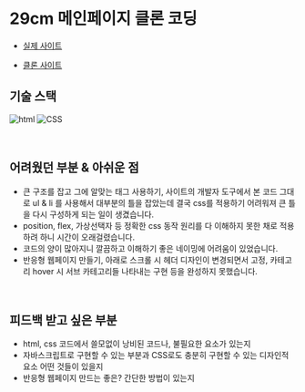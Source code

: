 # 29cm 메인페이지 클론 코딩

- [실제 사이트](https://www.29cm.co.kr/home)

- [클론 사이트](https://hyerani.github.io/29cm_Clone/)


## 기술 스택
 

![html](https://camo.githubusercontent.com/49fbb99f92674cc6825349b154b65aaf4064aec465d61e8e1f9fb99da3d922a1/68747470733a2f2f696d672e736869656c64732e696f2f62616467652f68746d6c352d2532334533344632362e7376673f7374796c653d666f722d7468652d6261646765266c6f676f3d68746d6c35266c6f676f436f6c6f723d7768697465)
![CSS](https://camo.githubusercontent.com/e6b67b27998fca3bccf4c0ee479fc8f9de09d91f389cccfbe6cb1e29c10cfbd7/68747470733a2f2f696d672e736869656c64732e696f2f62616467652f637373332d2532333135373242362e7376673f7374796c653d666f722d7468652d6261646765266c6f676f3d63737333266c6f676f436f6c6f723d7768697465)

<br>

## 어려웠던 부분 & 아쉬운 점

- 큰 구조를 잡고 그에 알맞는 태그 사용하기, 사이트의 개발자 도구에서 본 코드 그대로 ul & li 를 사용해서 대부분의 틀을 잡았는데 결국 css를 적용하기 어려워져 큰 틀을 다시 구성하게 되는 일이 생겼습니다.
- position, flex, 가상선택자 등 정확한 css 동작 원리를 다 이해하지 못한 채로 적용하려 하니 시간이 오래걸렸습니다.
- 코드의 양이 많아지니 깔끔하고 이해하기 좋은 네이밍에 어려움이 있었습니다.
- 반응형 웹페이지 만들기, 아래로 스크롤 시 헤더 디자인이 변경되면서 고정, 카테고리 hover 시 서브 카테고리들 나타내는 구현 등을 완성하지 못했습니다.

<br>

## 피드백 받고 싶은 부분

- html, css 코드에서 쓸모없이 낭비된 코드나, 불필요한 요소가 있는지
- 자바스크립트로 구현할 수 있는 부분과 CSS로도 충분히 구현할 수 있는 디자인적 요소 어떤 것들이 있을지
- 반응형 웹페이지 만드는 좋은? 간단한 방법이 있는지

